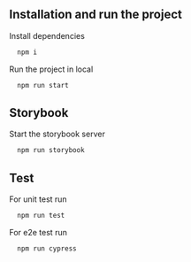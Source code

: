 ## Installation and run the project

Install dependencies

```bash
  npm i
```

Run the project in local

```bash
  npm run start
```

## Storybook

Start the storybook server

```bash
  npm run storybook
```

## Test

For unit test run

```bash
  npm run test
```

For e2e test run

```bash
  npm run cypress
```

